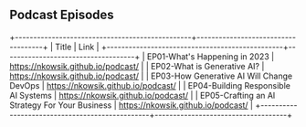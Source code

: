 ## Podcast Episodes
+------------------------------------------------+------------------------------------+
|                     Title                      |                Link                |
+------------------------------------------------+------------------------------------+
|         EP01-What's Happening in 2023          | https://nkowsik.github.io/podcast/ |
|          EP02-What is Generative AI?           | https://nkowsik.github.io/podcast/ |
|   EP03-How Generative AI Will Change DevOps    | https://nkowsik.github.io/podcast/ |
|      EP04-Building Responsible AI Systems      | https://nkowsik.github.io/podcast/ |
| EP05-Crafting an AI Strategy For Your Business | https://nkowsik.github.io/podcast/ |
+------------------------------------------------+------------------------------------+

